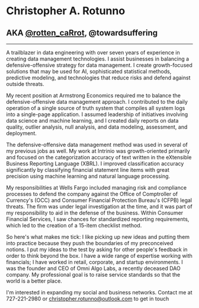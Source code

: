 # Christopher A. Rotunno
## AKA [@rotten_caRrot](https://carot.io/), @towardsuffering
--- 
A trailblazer in data engineering with over seven years of experience in creating data management technologies. I assist businesses in balancing a defensive-offensive strategy for data management. I create growth-focused solutions that may be used for AI, sophisticated statistical methods, predictive modeling, and technologies that reduce risks and defend against outside threats.

My recent position at Armstrong Economics required me to balance the defensive-offensive data management approach. I contributed to the daily operation of a single source of truth system that compiles all system logs into a single-page application. I assumed leadership of initiatives involving data science and machine learning, and I created daily reports on data quality, outlier analysis, null analysis, and data modeling, assessment, and deployment.

The defensive-offensive data management method was used in several of my previous jobs as well. My work at Intrinio was growth-oriented primarily and focused on the categorization accuracy of text written in the eXtensible Business Reporting Language (XBRL). I improved classification accuracy significantly by classifying financial statement line items with great precision using machine learning and natural language processing.

My responsibilities at Wells Fargo included managing risk and compliance processes to defend the company against the Office of Comptroller of Currency's (OCC) and Consumer Financial Protection Bureau's (CFPB) legal threats. The firm was under legal investigation at the time, and it was part of my responsibility to aid in the defense of the business. Within Consumer Financial Services, I saw chances for standardized reporting requirements, which led to the creation of a 15-item checklist method.

So here's what makes me tick: I like picking up new ideas and putting them into practice because they push the boundaries of my preconceived notions. I put my ideas to the test by asking for other people's feedback in order to think beyond the box. I have a wide range of expertise working with financials; I have worked in retail, corporate, and startup environments. I was the founder and CEO of Omni Algo Labs, a recently deceased DAO company. My professional goal is to raise service standards so that the world is a better place.

I'm interested in expanding my social and business networks. Contact me at 727-221-2980 or christopher.rotunno@outlook.com to get in touch

<!---
towardsuffering/towardsuffering is a ✨ special ✨ repository because its `README.md` (this file) appears on your GitHub profile.
You can click the Preview link to take a look at your changes.
--->
